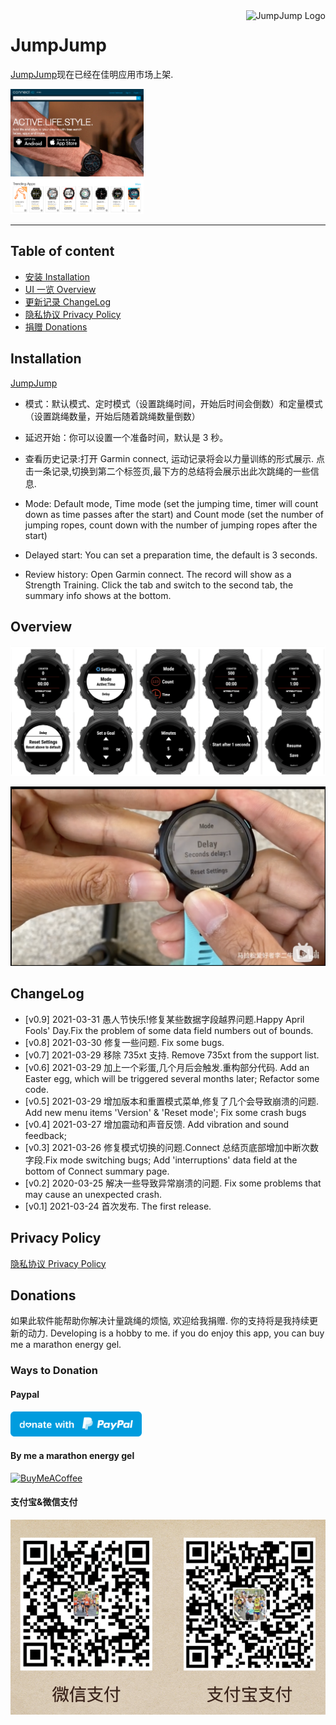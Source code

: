 <a href="https://apps.garmin.com/en-US/apps/dc6ceca8-6ec6-49f2-b711-4ebc0d347177">
    <img src="https://services.garmin.com/appsLibraryBusinessServices_v0/rest/apps/dc6ceca8-6ec6-49f2-b711-4ebc0d347177/icon/0ff22b34-19de-40e4-bce6-bbfbe0cca502" alt="JumpJump Logo" title="JumpJump" align="right" height="60" />
</a>

# JumpJump

[JumpJump](https://apps.garmin.com/en-US/apps/dc6ceca8-6ec6-49f2-b711-4ebc0d347177)现在已经在佳明应用市场上架.

<a href="https://apps.garmin.com/en-US/apps/dc6ceca8-6ec6-49f2-b711-4ebc0d347177">
    <img src="./images/trending-app.png" alt="JumpJump Trending app" title="JumpJump" height="200" />
</a>

---

## Table of content

- [安装 Installation](#installation)
- [UI 一览 Overview](#overview)
- [更新记录 ChangeLog](#changelog)
- [隐私协议 Privacy Policy](#privacy-policy)
- [捐赠 Donations](#donations)

## Installation

[JumpJump](https://services.garmin.com/appsLibraryBusinessServices_v0/rest/apps/dc6ceca8-6ec6-49f2-b711-4ebc0d347177/icon/0ff22b34-19de-40e4-bce6-bbfbe0cca502)

- 模式：默认模式、定时模式（设置跳绳时间，开始后时间会倒数）和定量模式（设置跳绳数量，开始后随着跳绳数量倒数）
- 延迟开始：你可以设置一个准备时间，默认是 3 秒。
- 查看历史记录:打开 Garmin connect, 运动记录将会以力量训练的形式展示. 点击一条记录,切换到第二个标签页,最下方的总结将会展示出此次跳绳的一些信息.

- Mode: Default mode, Time mode (set the jumping time, timer will count down as time passes after the start) and Count mode (set the number of jumping ropes, count down with the number of jumping ropes after the start)
- Delayed start: You can set a preparation time, the default is 3 seconds.
- Review history: Open Garmin connect. The record will show as a Strength Training. Click the tab and switch to the second tab, the summary info shows at the bottom.

## Overview

![Overview](./images/family-screenshot.png)

[![](./images/tutorial-cover.png)](https://www.bilibili.com/video/BV1Sp4y1b7Be)

## ChangeLog

- [v0.9] 2021-03-31
  愚人节快乐!修复某些数据字段越界问题.Happy April Fools' Day.Fix the problem of some data field numbers out of bounds.
- [v0.8] 2021-03-30
  修复一些问题. Fix some bugs.
- [v0.7] 2021-03-29
  移除 735xt 支持. Remove 735xt from the support list.
- [v0.6] 2021-03-29
  加上一个彩蛋,几个月后会触发.重构部分代码. Add an Easter egg, which will be triggered several months later; Refactor some code.
- [v0.5] 2021-03-29
  增加版本和重置模式菜单,修复了几个会导致崩溃的问题. Add new menu items 'Version' & 'Reset mode'; Fix some crash bugs
- [v0.4] 2021-03-27
  增加震动和声音反馈. Add vibration and sound feedback;
- [v0.3] 2021-03-26
  修复模式切换的问题.Connect 总结页底部增加中断次数字段.Fix mode switching bugs; Add 'interruptions' data field at the bottom of Connect summary page.
- [v0.2] 2020-03-25
  解决一些导致异常崩溃的问题. Fix some problems that may cause an unexpected crash.
- [v0.1] 2021-03-24
  首次发布. The first release.

## Privacy Policy

[隐私协议 Privacy Policy](./privacy-policy.md)

## Donations

如果此软件能帮助你解决计量跳绳的烦恼, 欢迎给我捐赠. 你的支持将是我持续更新的动力.
Developing is a hobby to me. if you do enjoy this app, you can buy me a marathon energy gel.

### Ways to Donation

#### Paypal

<a href="https://paypal.me/lichuanyi?locale.x=en_US" target="_blank">
    <img src="./images/donate-with-paypal.svg" alt="Paypal" height="40" />
</a>

#### By me a marathon energy gel

[![BuyMeACoffee][buy_me_a_coffee_badge]][buy_me_a_coffee]

#### 支付宝&微信支付

![支付宝&微信支付](./images/alipay-wechatpay.png)

<!-- Links -->

[buy_me_a_coffee]: https://www.buymeacoffee.com/lichuanyi
[buy_me_a_coffee_badge]: https://img.buymeacoffee.com/button-api/?text=Donate&emoji=&slug=lichuanyi&button_colour=29b6f6&font_colour=000000&font_family=Cookie&outline_colour=000000&coffee_colour=FFDD00

